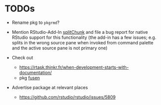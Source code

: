 # TODOs

-   Rename pkg to `pkgrmd`?

-   Mention RStudio-Add-In [splitChunk](https://github.com/LudvigOlsen/splitChunk/) and file a bug report for native RStudio support for this functionality (the
    add-in has a few issues; e.g. splits in the wrong source pane when invoked from command palette and the active source pane is not primary one)

-   Check out

    -   <https://rtask.thinkr.fr/when-development-starts-with-documentation/>
    -   pkg [fusen](https://github.com/ThinkR-open/fusen)

-   Advertise package at relevant places

    -   <https://github.com/rstudio/rstudio/issues/5809>
